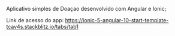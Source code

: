 Aplicativo simples de Doaçao desenvolvido com Angular e Ionic;

Link de acesso do app: https://ionic-5-angular-10-start-template-tcav4s.stackblitz.io/tabs/tab1

